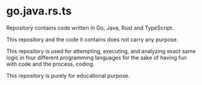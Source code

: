 # go.java.rs.ts
Repository contains code written in Go, Java, Rust and TypeScript. 

This repository and the code it contains does not carry any purpose. 

This repository is used for attempting, executing, and analyzing exact same logic in four different programming languages for the sake of having fun with code and the process, coding. 

This repository is purely for educational purpose.

